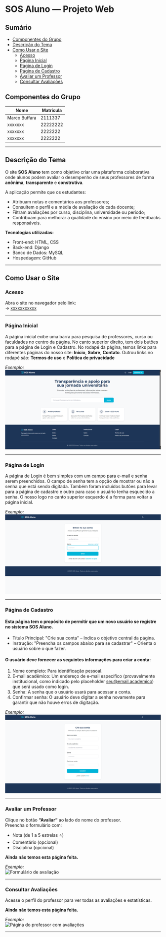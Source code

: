 # SOS Aluno — Projeto Web

## Sumário
- [Componentes do Grupo](#componentes-do-grupo)
- [Descrição do Tema](#descrição-do-tema)
- [Como Usar o Site](#como-usar-o-site)
  - [Acesso](#acesso)
  - [Página Inicial](#página-inicial)
  - [Página de Login](#página-de-login)
  - [Página de Cadastro](#página-de-cadastro)
  - [Avaliar um Professor](#avaliar-um-professor)
  - [Consultar Avaliações](#consultar-avaliações)

## Componentes do Grupo

| Nome | Matrícula |
|------|------------|
| Marco Buffara | 2111337 |
| xxxxxxx | 22222222 |
| xxxxxxx | 2222222 |
| xxxxxxx | 2222222 |

---

## Descrição do Tema

O site **SOS Aluno** tem como objetivo criar uma plataforma colaborativa onde alunos podem avaliar o desempenho de seus professores de forma **anônima**, **transparente** e **construtiva**.

A aplicação permite que os estudantes:
- Atribuam notas e comentários aos professores;
- Consultem o perfil e a média de avaliação de cada docente;
- Filtram avaliações por curso, disciplina, universidade ou período;
- Contribuam para melhorar a qualidade do ensino por meio de feedbacks responsáveis.

**Tecnologias utilizadas:**
- Front-end: HTML, CSS
- Back-end: Django
- Banco de Dados: MySQL 
- Hospedagem: GitHub  

---

## Como Usar o Site

### Acesso
Abra o site no navegador pelo link:  
 -> [xxxxxxxxxxx](xxxxxxxxxxx)

---

### Página Inicial
A página inicial exibe uma barra para pesquisa de professores, curso ou faculdades no centro da página. No canto superior direito, tem dois butões para a página de Login e Cadastro. No rodapé da página, temos links para diferentes páginas do nosso site: **Início**, **Sobre**, **Contato**. Outrou links no rodapé são: **Termos de uso** e **Política de privacidade**

*Exemplo:*  
![Página inicial do site](./Img/inicial.png)

---

### Página de Login
A página de Login é bem simples com um campo para e-mail e senha serem preenchidos. O campo de senha tem a opção de mostrar ou não a senha que está sendo digitada. Também foram incluídos butões para levar para a página de cadastro e outro para caso o usuário tenha esquecido a senha. O nosso logo no canto superior esquerdo é a forma para voltar a página inicial.

 *Exemplo:*  
![Página de Login](./Img/login.png)

---

### Página de Cadastro
#### Esta página tem o propósito de permitir que um novo usuário se registre no sistema SOS Aluno.

- Título Principal: "Crie sua conta" – Indica o objetivo central da página.
- Instrução: "Preencha os campos abaixo para se cadastrar" – Orienta o usuário sobre o que fazer.

#### O usuário deve fornecer as seguintes informações para criar a conta:

1. Nome completo: Para identificação pessoal.
2. E-mail acadêmico: Um endereço de e-mail específico (provavelmente institucional, como indicado pelo placeholder seu@email.academico) que será usado como login.
3. Senha: A senha que o usuário usará para acessar a conta.
4. Confirmar senha: O usuário deve digitar a senha novamente para garantir que não houve erros de digitação.

 *Exemplo:*  
![Página de Login](./Img/cadastro.png)

---

### Avaliar um Professor
Clique no botão **“Avaliar”** ao lado do nome do professor.  
Preencha o formulário com:
- Nota (de 1 a 5 estrelas ⭐)
- Comentário (opcional)
- Disciplina (opcional)

**Ainda não temos esta página feita.**

 *Exemplo:*  
![Formulário de avaliação](./imagens/avaliar.png)

---

### Consultar Avaliações
Acesse o perfil do professor para ver todas as avaliações e estatísticas.

**Ainda não temos esta página feita.**

*Exemplo:*  
![Página do professor com avaliações](./imagens/perfil-professor.png)

---